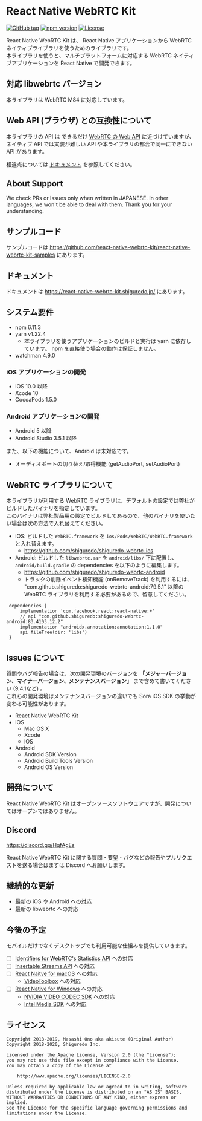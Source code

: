 # React Native WebRTC Kit

[![GitHub tag](https://img.shields.io/github/tag/react-native-webrtc-kit/react-native-webrtc-kit.svg)](https://github.com/react-native-webrtc-kit/react-native-webrtc-kit)
[![npm version](https://badge.fury.io/js/react-native-webrtc-kit.svg)](https://badge.fury.io/js/react-native-webrtc-kit)
[![License](https://img.shields.io/badge/License-Apache%202.0-blue.svg)](https://opensource.org/licenses/Apache-2.0)

React Native WebRTC Kit は、 React Native アプリケーションから WebRTC ネイティブライブラリを使うためのライブラリです。  
本ライブラリを使うと、マルチプラットフォームに対応する WebRTC ネイティブアプリケーションを React Native で開発できます。  

## 対応 libwebrtc バージョン

本ライブラリは WebRTC M84 に対応しています。

## Web API (ブラウザ) との互換性について

本ライブラリの API は できるだけ [WebRTC の Web API](https://developer.mozilla.org/ja/docs/Web/API/WebRTC_API) に近づけていますが、
ネイティブ API では実装が難しい API や本ライブラリの都合で同一にできない API があります。

相違点については [ドキュメント](https://react-native-webrtc-kit.shiguredo.jp/apidiff.html) を参照してください。

## About Support

We check PRs or Issues only when written in JAPANESE.
In other languages, we won't be able to deal with them. Thank you for your understanding.

## サンプルコード

サンプルコードは https://github.com/react-native-webrtc-kit/react-native-webrtc-kit-samples にあります。

## ドキュメント

ドキュメントは https://react-native-webrtc-kit.shiguredo.jp/ にあります。

## システム要件

- npm 6.11.3
- yarn v1.22.4
    - 本ライブラリを使うアプリケーションのビルドと実行は yarn に依存しています。 npm を直接使う場合の動作は保証しません。
- watchman 4.9.0

### iOS アプリケーションの開発

- iOS 10.0 以降
- Xcode 10
- CocoaPods 1.5.0

### Android アプリケーションの開発

- Android 5 以降
- Android Studio 3.5.1 以降

また、以下の機能について、Android は未対応です。

- オーディオポートの切り替え/取得機能 (getAudioPort, setAudioPort)

## WebRTC ライブラリについて

本ライブラリが利用する WebRTC ライブラリは、デフォルトの設定では弊社がビルドしたバイナリを指定しています。  
このバイナリは弊社製品用の設定でビルドしてあるので、他のバイナリを使いたい場合は次の方法で入れ替えてください。

- iOS: ビルドした `WebRTC.framework` を `ios/Pods/WebRTC/WebRTC.framework` と入れ替えます。
    - https://github.com/shiguredo/shiguredo-webrtc-ios
- Android: ビルドした `libwebrtc.aar` を `android/libs/` 下に配置し、`android/build.gradle` の dependencies を以下のように編集します。
    - https://github.com/shiguredo/shiguredo-webrtc-android
    - トラックの削除イベント検知機能 (onRemoveTrack) を利用するには、 "com.github.shiguredo:shiguredo-webrtc-android:79.5.1" 以降の WebRTC ライブラリを利用する必要があるので、留意してください。

```
 dependencies {
     implementation 'com.facebook.react:react-native:+'
     // api "com.github.shiguredo:shiguredo-webrtc-android:83.4103.12.2"
     implementation "androidx.annotation:annotation:1.1.0"
     api fileTree(dir: 'libs')
 }
```

## Issues について

質問やバグ報告の場合は、次の開発環境のバージョンを **「メジャーバージョン、マイナーバージョン、メンテナンスバージョン」** まで含めて書いてください (9.4.1など) 。  
これらの開発環境はメンテナンスバージョンの違いでも Sora iOS SDK の挙動が変わる可能性があります。

- React Native WebRTC Kit
- iOS
    - Mac OS X
    - Xcode
    - iOS
- Android
    - Android SDK Version
    - Android Build Tools Version
    - Android OS Version
    
## 開発について

React Native WebRTC Kit はオープンソースソフトウェアですが、開発についてはオープンではありません。  

## Discord

https://discord.gg/HqfAgEs

React Native WebRTC Kit に関する質問・要望・バグなどの報告やプルリクエストを送る場合はまずは Discord へお願いします。

## 継続的な更新

- 最新の iOS や Android への対応
- 最新の libwebrtc への対応

## 今後の予定

モバイルだけでなくデスクトップでも利用可能な仕組みを提供していきます。

- [ ] [Identifiers for WebRTC's Statistics API](https://www.w3.org/TR/webrtc-stats/) への対応
- [ ] [Insertable Streams API](https://www.chromestatus.com/feature/6321945865879552) への対応
- [ ] [React Naitve for macOS](https://github.com/microsoft/react-native-macos) への対応
    - [VideoToolbox](https://developer.apple.com/documentation/videotoolbox) への対応
- [ ] [React Native for Windows](https://github.com/microsoft/react-native-windows) への対応
    - [NVIDIA VIDEO CODEC SDK](https://developer.nvidia.com/nvidia-video-codec-sdk) への対応
    - [Intel Media SDK](https://github.com/Intel-Media-SDK/MediaSDK) への対応

## ライセンス

```
Copyright 2018-2019, Masashi Ono aka akisute (Original Author)
Copyright 2018-2020, Shiguredo Inc.

Licensed under the Apache License, Version 2.0 (the "License");
you may not use this file except in compliance with the License.
You may obtain a copy of the License at

    http://www.apache.org/licenses/LICENSE-2.0

Unless required by applicable law or agreed to in writing, software
distributed under the License is distributed on an "AS IS" BASIS,
WITHOUT WARRANTIES OR CONDITIONS OF ANY KIND, either express or implied.
See the License for the specific language governing permissions and
limitations under the License.
```

